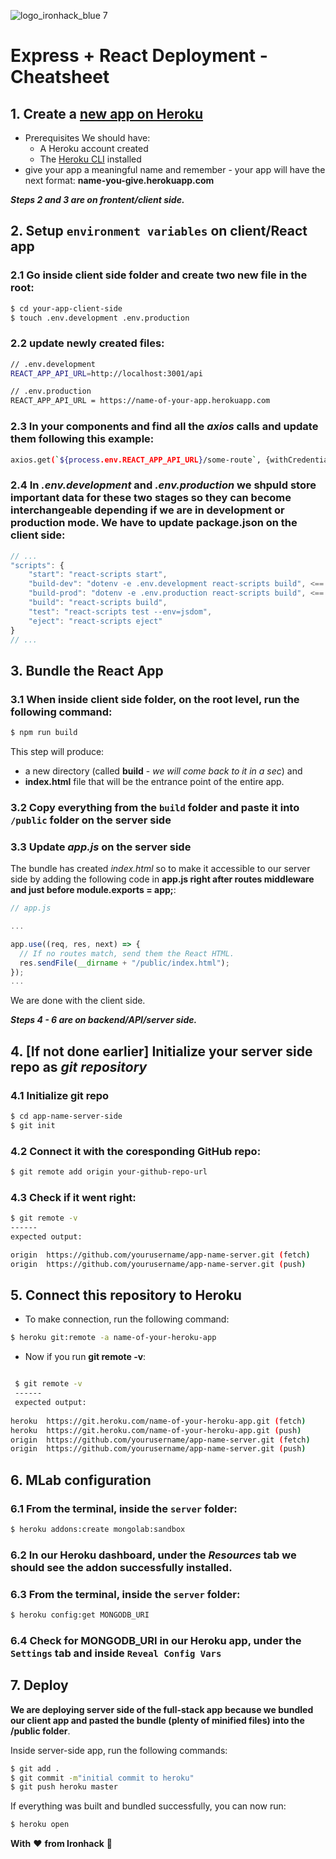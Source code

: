 ![logo_ironhack_blue 7](https://user-images.githubusercontent.com/23629340/40541063-a07a0a8a-601a-11e8-91b5-2f13e4e6b441.png)

# Express + React Deployment - Cheatsheet

## 1. Create a [new app on Heroku](https://dashboard.heroku.com/new-app) 
- Prerequisites
We should have:
    - A Heroku account created
    - The [Heroku CLI](https://devcenter.heroku.com/articles/heroku-cli) installed
- give your app a meaningful name and remember - your app will have the next format: **name-you-give.herokuapp.com**

***Steps 2 and 3 are on frontent/client side.***
## 2. Setup `environment variables` on client/React app

### 2.1 Go inside client side folder and **create two new file in the root**:

```bash
$ cd your-app-client-side
$ touch .env.development .env.production
```

### 2.2 update newly created files:

```bash
// .env.development
REACT_APP_API_URL=http://localhost:3001/api

// .env.production
REACT_APP_API_URL = https://name-of-your-app.herokuapp.com
```

### 2.3 In your components and find all the *axios* calls and update them following this example:

```bash
axios.get(`${process.env.REACT_APP_API_URL}/some-route`, {withCredentials: true})

```

### 2.4 In *.env.development* and *.env.production* we shpuld store important data for these two stages so they can become interchangeable depending if we are in development or production mode. We have to **update package.json on the client side**:

```javascript
// ...
"scripts": {
    "start": "react-scripts start",
    "build-dev": "dotenv -e .env.development react-scripts build", <==!!!
    "build-prod": "dotenv -e .env.production react-scripts build", <==!!!
    "build": "react-scripts build",
    "test": "react-scripts test --env=jsdom",
    "eject": "react-scripts eject"
}
// ...
```

## 3. Bundle the React App

### 3.1 When inside client side folder, on the root level, run the following command:

```bash
$ npm run build
```
This step will produce:
- a new directory (called **build** - *we will come back to it in a sec*) and
- **index.html** file that will be the entrance point of the entire app. 

### 3.2 Copy everything from the `build` folder and paste it into `/public` folder on the server side 

### 3.3 Update *app.js* on the server side 
The bundle has created *index.html* so to make it accessible to our server side by adding the following code in **app.js right after routes middleware and just before module.exports = app;**:

```javascript
// app.js

...

app.use((req, res, next) => {
  // If no routes match, send them the React HTML.
  res.sendFile(__dirname + "/public/index.html");
});
...
```

We are done with the client side.

***Steps 4 - 6 are on backend/API/server side.***
## 4. [If not done earlier] Initialize your server side repo as *git repository* 
### 4.1 Initialize git repo
 ```bash
 $ cd app-name-server-side
 $ git init
 ```
 ### 4.2 Connect it with the coresponding GitHub repo:
 ```bash
 $ git remote add origin your-github-repo-url
 ```
 
 ### 4.3 Check if it went right:
 ```bash
 $ git remote -v
 ------
 expected output:
 
origin	https://github.com/yourusername/app-name-server.git (fetch)
origin	https://github.com/yourusername/app-name-server.git (push)
 ```
## 5. Connect this repository to Heroku
- To make connection, run the following command:
```bash
$ heroku git:remote -a name-of-your-heroku-app
```
- Now if you run  **git remote -v**:

```bash

 $ git remote -v
 ------
 expected output:
 
heroku	https://git.heroku.com/name-of-your-heroku-app.git (fetch)
heroku	https://git.heroku.com/name-of-your-heroku-app.git (push)
origin	https://github.com/yourusername/app-name-server.git (fetch)
origin	https://github.com/yourusername/app-name-server.git (push)
```

## 6. MLab configuration

### 6.1 From the terminal, inside the `server` folder:
```bash
$ heroku addons:create mongolab:sandbox
```
### 6.2 In our Heroku dashboard, under the *Resources* tab we should see the addon successfully installed.

### 6.3 From the terminal, inside the `server` folder:
```bash
$ heroku config:get MONGODB_URI
```
### 6.4 Check for MONGODB_URI in our Heroku app, under the `Settings` tab and inside `Reveal Config Vars`

## 7. Deploy
**We are deploying server side of the full-stack app because we bundled our client app and pasted the bundle (plenty of minified files) into the /public folder**.

Inside server-side app, run the following commands:
```bash
$ git add .
$ git commit -m"initial commit to heroku"
$ git push heroku master
```

If everything was built and bundled successfully, you can now run:
```bash
$ heroku open
```

**With** :heart: **from Ironhack** :rocket: 